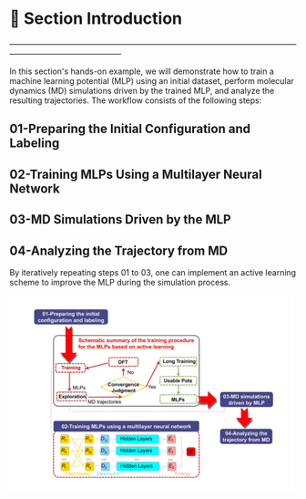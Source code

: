 # 📘 Section Introduction

——————————————————————————————————————————————————

In this section's hands-on example, we will demonstrate how to train a machine learning potential (MLP) using an initial dataset, perform molecular dynamics (MD) simulations driven by the trained MLP, and analyze the resulting trajectories. The workflow consists of the following steps:

## 01-Preparing the Initial Configuration and Labeling

## 02-Training MLPs Using a Multilayer Neural Network

## 03-MD Simulations Driven by the MLP

## 04-Analyzing the Trajectory from MD

By iteratively repeating steps 01 to 03, one can implement an active learning scheme to improve the MLP during the simulation process.

<p float="left">
  <img src="https://raw.githubusercontent.com/AMLS-PRG/AtomML-Course/main/module-5/Figure5-1.jpg" width="500">
</p>

